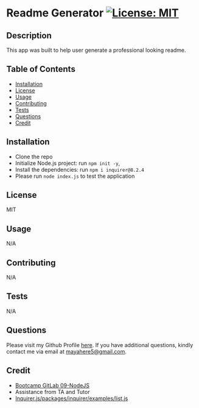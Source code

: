 # Readme Generator [![License: MIT](https://img.shields.io/badge/License-MIT-orange.svg)](https://opensource.org/licenses/MIT)

## Description

This app was built to help user generate a professional looking readme.

## Table of Contents
- [Installation](#installation)
- [License](#license)
- [Usage](#usage)
- [Contributing](#contributing)
- [Tests](#tests)
- [Questions](#questions)
- [Credit](#credit)

## Installation
- Clone the repo
- Initialize Node.js project: run `npm init -y`,
- Install the dependencies: run `npm i inquirer@8.2.4`
- Please run `node index.js` to test the application

## License
MIT

## Usage 
N/A

## Contributing
N/A 

## Tests
N/A

## Questions
Please visit my Github Profile [here](https://github.com/retnodamayanti). If you have additional questions, kindly contact me via email at mayahere5@gmail.com.
 
## Credit
- [Bootcamp GitLab 09-NodeJS](https://git.bootcampcontent.com/University-of-Adelaide/UADEL-VIRT-FSF-PT-03-2023-U-LOLC/-/tree/main/09-NodeJS) 
- Assistance from TA and Tutor
- [Inquirer.js/packages/inquirer/examples/list.js](https://github.com/SBoudrias/Inquirer.js/blob/master/packages/inquirer/examples/list.js)
